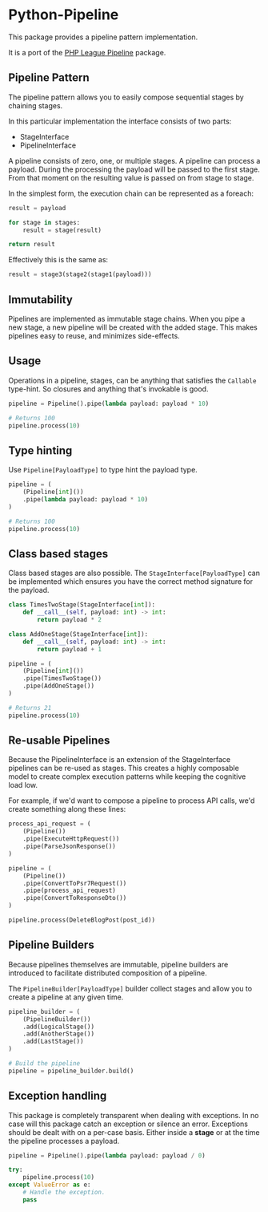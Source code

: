 # Python-Pipeline

This package provides a pipeline pattern implementation.

It is a port of the [PHP League Pipeline](https://github.com/thephpleague/pipeline) package.

## Pipeline Pattern

The pipeline pattern allows you to easily compose sequential stages by
chaining stages.

In this particular implementation the interface consists of two parts:

- StageInterface
- PipelineInterface

A pipeline consists of zero, one, or multiple stages. A pipeline can process
a payload. During the processing the payload will be passed to the first stage.
From that moment on the resulting value is passed on from stage to stage.

In the simplest form, the execution chain can be represented as a foreach:

```python
result = payload

for stage in stages:
    result = stage(result)

return result
```

Effectively this is the same as:

```python
result = stage3(stage2(stage1(payload)))
```

## Immutability

Pipelines are implemented as immutable stage chains. When you pipe a new
stage, a new pipeline will be created with the added stage. This makes
pipelines easy to reuse, and minimizes side-effects.

## Usage

Operations in a pipeline, stages, can be anything that satisfies the `Callable`
type-hint. So closures and anything that's invokable is good.

```python
pipeline = Pipeline().pipe(lambda payload: payload * 10)

# Returns 100
pipeline.process(10)
```

## Type hinting

Use `Pipeline[PayloadType]` to type hint the payload type.

```python
pipeline = (
    (Pipeline[int]())
    .pipe(lambda payload: payload * 10)
)

# Returns 100
pipeline.process(10)
```

## Class based stages

Class based stages are also possible. The `StageInterface[PayloadType]`
can be implemented which ensures you have the correct method signature
for the payload.

```python
class TimesTwoStage(StageInterface[int]):
    def __call__(self, payload: int) -> int:
        return payload * 2

class AddOneStage(StageInterface[int]):
    def __call__(self, payload: int) -> int:
        return payload + 1

pipeline = (
    (Pipeline[int]())
    .pipe(TimesTwoStage())
    .pipe(AddOneStage())
)

# Returns 21
pipeline.process(10)
```

## Re-usable Pipelines

Because the PipelineInterface is an extension of the StageInterface
pipelines can be re-used as stages. This creates a highly composable model
to create complex execution patterns while keeping the cognitive load low.

For example, if we'd want to compose a pipeline to process API calls, we'd create
something along these lines:

```python
process_api_request = (
    (Pipeline())
    .pipe(ExecuteHttpRequest())
    .pipe(ParseJsonResponse())
)

pipeline = (
    (Pipeline())
    .pipe(ConvertToPsr7Request())
    .pipe(process_api_request)
    .pipe(ConvertToResponseDto())
)

pipeline.process(DeleteBlogPost(post_id))
```

## Pipeline Builders

Because pipelines themselves are immutable, pipeline builders are introduced to
facilitate distributed composition of a pipeline.

The `PipelineBuilder[PayloadType]` builder collect stages and
allow you to create a pipeline at any given time.

```python
pipeline_builder = (
    (PipelineBuilder())
    .add(LogicalStage())
    .add(AnotherStage())
    .add(LastStage())
)

# Build the pipeline
pipeline = pipeline_builder.build()
```

## Exception handling

This package is completely transparent when dealing with exceptions. In no case
will this package catch an exception or silence an error. Exceptions should be
dealt with on a per-case basis. Either inside a __stage__ or at the time the
pipeline processes a payload.

```python
pipeline = Pipeline().pipe(lambda payload: payload / 0)

try:
    pipeline.process(10)
except ValueError as e:
    # Handle the exception.
    pass
```
